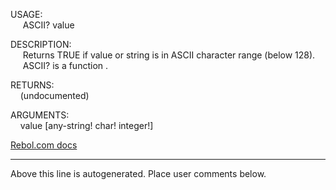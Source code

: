 USAGE:  
&nbsp;&nbsp;&nbsp;&nbsp;&nbsp;ASCII?&nbsp;value&nbsp;  
  
DESCRIPTION:  
&nbsp;&nbsp;&nbsp;&nbsp;&nbsp;Returns&nbsp;TRUE&nbsp;if&nbsp;value&nbsp;or&nbsp;string&nbsp;is&nbsp;in&nbsp;ASCII&nbsp;character&nbsp;range&nbsp;(below&nbsp;128).  
&nbsp;&nbsp;&nbsp;&nbsp;&nbsp;ASCII?&nbsp;is&nbsp;a&nbsp;function&nbsp;.  
  
RETURNS:  
&nbsp;&nbsp;&nbsp;&nbsp;(undocumented)  
  
ARGUMENTS:  
&nbsp;&nbsp;&nbsp;&nbsp;value&nbsp;[any-string!&nbsp;char!&nbsp;integer!]  

[Rebol.com docs](http://www.rebol.com/r3/docs/functions/ascii-q.html)
___
Above this line is autogenerated. Place user comments below.